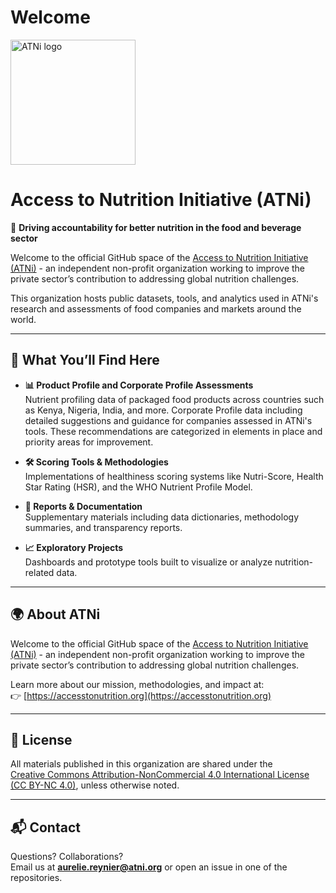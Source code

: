 # Welcome

<img src="https://github.com/user-attachments/assets/a8d16056-475d-4794-9706-71a4c434fb2f" alt="ATNi logo" width="200"/>


# Access to Nutrition Initiative (ATNi)

🔬 **Driving accountability for better nutrition in the food and beverage sector**

Welcome to the official GitHub space of the [Access to Nutrition Initiative (ATNi)](https://accesstonutrition.org) - an independent non-profit organization working to improve the private sector’s contribution to addressing global nutrition challenges.

This organization hosts public datasets, tools, and analytics used in ATNi's research and assessments of food companies and markets around the world.

---

## 📁 What You’ll Find Here

- **📊 Product Profile and Corporate Profile Assessments**  
  Nutrient profiling data of packaged food products across countries such as Kenya, Nigeria, India, and more.
  Corporate Profile data including detailed suggestions and guidance for companies assessed in ATNi's tools. These recommendations are categorized in elements in place and priority areas for improvement.

- **🛠️ Scoring Tools & Methodologies**  
  Implementations of healthiness scoring systems like Nutri-Score, Health Star Rating (HSR), and the WHO Nutrient Profile Model.

- **📄 Reports & Documentation**  
  Supplementary materials including data dictionaries, methodology summaries, and transparency reports.

- **📈 Exploratory Projects**  
  Dashboards and prototype tools built to visualize or analyze nutrition-related data.

---

## 🌍 About ATNi

Welcome to the official GitHub space of the [Access to Nutrition Initiative (ATNi)](https://accesstonutrition.org) - an independent non-profit organization working to improve the private sector’s contribution to addressing global nutrition challenges.

Learn more about our mission, methodologies, and impact at:  
👉 [https://accesstonutrition.org](https://accesstonutrition.org)

---

## 📜 License

All materials published in this organization are shared under the  
[Creative Commons Attribution-NonCommercial 4.0 International License (CC BY-NC 4.0)](https://creativecommons.org/licenses/by-nc/4.0/), unless otherwise noted.

---

## 📬 Contact

Questions? Collaborations?  
Email us at **aurelie.reynier@atni.org** or open an issue in one of the repositories.
 
